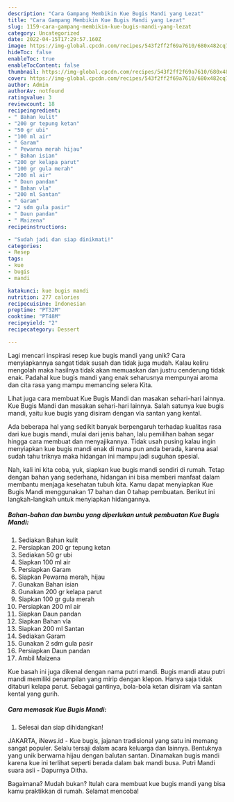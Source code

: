 ```yaml
---
description: "Cara Gampang Membikin Kue Bugis Mandi yang Lezat"
title: "Cara Gampang Membikin Kue Bugis Mandi yang Lezat"
slug: 1159-cara-gampang-membikin-kue-bugis-mandi-yang-lezat
category: Uncategorized
date: 2022-04-15T17:29:57.160Z
image: https://img-global.cpcdn.com/recipes/543f2ff2f69a7610/680x482cq70/kue-bugis-mandi-foto-resep-utama.jpg
hideToc: false
enableToc: true
enableTocContent: false
thumbnail: https://img-global.cpcdn.com/recipes/543f2ff2f69a7610/680x482cq70/kue-bugis-mandi-foto-resep-utama.jpg
cover: https://img-global.cpcdn.com/recipes/543f2ff2f69a7610/680x482cq70/kue-bugis-mandi-foto-resep-utama.jpg
author: Admin
authorAv: notfound
ratingvalue: 3
reviewcount: 18
recipeingredient:
- " Bahan kulit"
- "200 gr tepung ketan"
- "50 gr ubi"
- "100 ml air"
- " Garam"
- " Pewarna merah hijau"
- " Bahan isian"
- "200 gr kelapa parut"
- "100 gr gula merah"
- "200 ml air"
- " Daun pandan"
- " Bahan vla"
- "200 ml Santan"
- " Garam"
- "2 sdm gula pasir"
- " Daun pandan"
- " Maizena"
recipeinstructions:

- "Sudah jadi dan siap dinikmati!"
categories:
- Resep
tags:
- kue
- bugis
- mandi

katakunci: kue bugis mandi 
nutrition: 277 calories
recipecuisine: Indonesian
preptime: "PT32M"
cooktime: "PT48M"
recipeyield: "2"
recipecategory: Dessert

---
```





Lagi mencari inspirasi resep kue bugis mandi yang unik? Cara menyiapkannya sangat tidak susah dan tidak juga mudah. Kalau keliru mengolah maka hasilnya tidak akan memuaskan dan justru cenderung tidak enak. Padahal kue bugis mandi yang enak seharusnya mempunyai aroma dan cita rasa yang mampu memancing selera Kita.





Lihat juga cara membuat Kue Bugis Mandi dan masakan sehari-hari lainnya. Kue Bugis Mandi dan masakan sehari-hari lainnya. Salah satunya kue bugis mandi, yaitu kue bugis yang disiram dengan vla santan yang kental.

Ada beberapa hal yang sedikit banyak berpengaruh terhadap kualitas rasa dari kue bugis mandi, mulai dari jenis bahan, lalu pemilihan bahan segar hingga cara membuat dan menyajikannya. Tidak usah pusing kalau ingin menyiapkan kue bugis mandi enak di mana pun anda berada, karena asal sudah tahu triknya maka hidangan ini mampu jadi suguhan spesial.






Nah, kali ini kita coba, yuk, siapkan kue bugis mandi sendiri di rumah. Tetap dengan bahan yang sederhana, hidangan ini bisa memberi manfaat dalam membantu menjaga kesehatan tubuh kita. Kamu dapat menyiapkan Kue Bugis Mandi menggunakan 17 bahan dan 0 tahap pembuatan. Berikut ini langkah-langkah untuk menyiapkan hidangannya.

<!--inarticleads1-->

##### Bahan-bahan dan bumbu yang diperlukan untuk pembuatan Kue Bugis Mandi:

1. Sediakan  Bahan kulit
1. Persiapkan 200 gr tepung ketan
1. Sediakan 50 gr ubi
1. Siapkan 100 ml air
1. Persiapkan  Garam
1. Siapkan  Pewarna merah, hijau
1. Gunakan  Bahan isian
1. Gunakan 200 gr kelapa parut
1. Siapkan 100 gr gula merah
1. Persiapkan 200 ml air
1. Siapkan  Daun pandan
1. Siapkan  Bahan vla
1. Siapkan 200 ml Santan
1. Sediakan  Garam
1. Gunakan 2 sdm gula pasir
1. Persiapkan  Daun pandan
1. Ambil  Maizena


Kue basah ini juga dikenal dengan nama putri mandi. Bugis mandi atau putri mandi memiliki penampilan yang mirip dengan klepon. Hanya saja tidak ditaburi kelapa parut. Sebagai gantinya, bola-bola ketan disiram vla santan kental yang gurih. 

<!--inarticleads2-->

##### Cara memasak Kue Bugis Mandi:


1. Selesai dan siap dihidangkan!

JAKARTA, iNews.id - Kue bugis, jajanan tradisional yang satu ini memang sangat populer. Selalu tersaji dalam acara keluarga dan lainnya. Bentuknya yang unik berwarna hijau dengan balutan santan. Dinamakan bugis mandi karena kue ini terlihat seperti berada dalam bak mandi busa. Putri Mandi suara asli - Dapurnya Ditha. 

Bagaimana? Mudah bukan? Itulah cara membuat kue bugis mandi yang bisa kamu praktikkan di rumah. Selamat mencoba!
